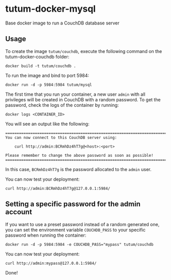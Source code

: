 tutum-docker-mysql
==================

Base docker image to run a CouchDB database server


Usage
-----

To create the image `tutum/couchdb`, execute the following command on the tutum-docker-couchdb folder:

	docker build -t tutum/couchdb .

To run the image and bind to port 5984:

	docker run -d -p 5984:5984 tutum/mysql

The first time that you run your container, a new user `admin` with all privileges 
will be created in CouchDB with a random password. To get the password, check the logs
of the container by running:

	docker logs <CONTAINER_ID>

You will see an output like the following:

	========================================================================
	You can now connect to this CouchDB server using:

	    curl http://admin:BCRmhDz4hT7g@<host>:<port>

	Please remember to change the above password as soon as possible!
	========================================================================

In this case, `BCRmhDz4hT7g` is the password allocated to the `admin` user.

You can now test your deployment:

	curl http://admin:BCRmhDz4hT7g@127.0.0.1:5984/


Setting a specific password for the admin account
-------------------------------------------------

If you want to use a preset password instead of a random generated one, you can
set the environment variable `COUCHDB_PASS` to your specific password when running the container:

	docker run -d -p 5984:5984 -e COUCHDB_PASS="mypass" tutum/couchdb

You can now test your deployment:

	curl http://admin:mypass@127.0.0.1:5984/

Done!
